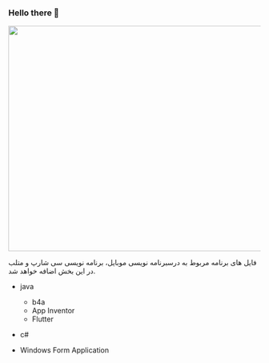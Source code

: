 ###  Hello there 👋
<img width="750px"  height="450px" src="https://github.com/alca1398/alca1398/assets/51108126/76756242-e8e1-473e-8d1b-b159a0baf70e" />

فایل های برنامه مربوط به درسبرنامه نویسی موبایل، برنامه نویسی سی شارپ و متلب در این بخش اضافه خواهد شد.
- java
  -  b4a
  -  App Inventor
  -  Flutter

- c#
 - Windows Form Application

